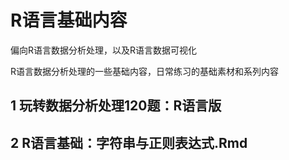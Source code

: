 # R语言基础内容

偏向R语言数据分析处理，以及R语言数据可视化

R语言数据分析处理的一些基础内容，日常练习的基础素材和系列内容

##  1 玩转数据分析处理120题：R语言版

##  2 R语言基础：字符串与正则表达式.Rmd
